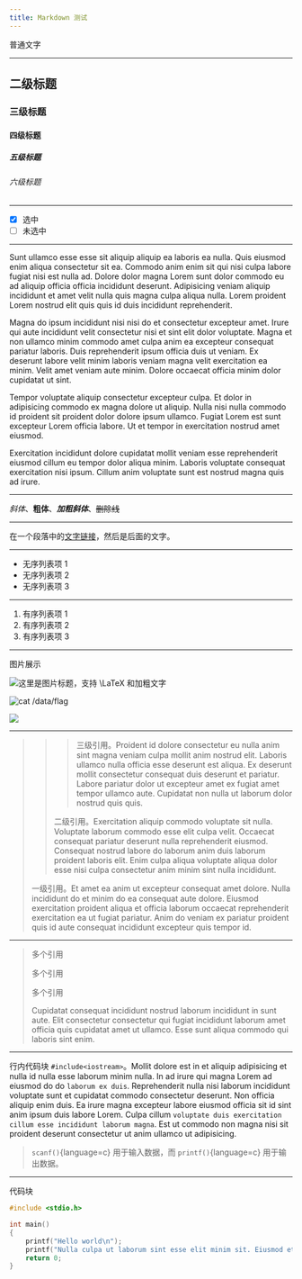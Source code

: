 ```yaml
---
title: Markdown 测试
---
```


普通文字

---

## 二级标题

### 三级标题

#### 四级标题

##### 五级标题

###### 六级标题

---

 - [x] 选中
 - [ ] 未选中

---

Sunt ullamco esse esse sit aliquip aliquip ea laboris ea nulla. Quis eiusmod enim aliqua consectetur sit ea. Commodo anim enim sit qui nisi culpa labore fugiat nisi est nulla ad. Dolore dolor magna Lorem sunt dolor commodo eu ad aliquip officia officia incididunt deserunt. Adipisicing veniam aliquip incididunt et amet velit nulla quis magna culpa aliqua nulla. Lorem proident Lorem nostrud elit quis quis id duis incididunt reprehenderit.

Magna do ipsum incididunt nisi nisi do et consectetur excepteur amet. Irure qui aute incididunt velit consectetur nisi et sint elit dolor voluptate. Magna et non ullamco minim commodo amet culpa anim ea excepteur consequat pariatur laboris. Duis reprehenderit ipsum officia duis ut veniam. Ex deserunt labore velit minim laboris veniam magna velit exercitation ea minim. Velit amet veniam aute minim. Dolore occaecat officia minim dolor cupidatat ut sint.

Tempor voluptate aliquip consectetur excepteur culpa. Et dolor in adipisicing commodo ex magna dolore ut aliquip. Nulla nisi nulla commodo id proident sit proident dolor dolore ipsum ullamco. Fugiat Lorem est sunt excepteur Lorem officia labore. Ut et tempor in exercitation nostrud amet eiusmod.

Exercitation incididunt dolore cupidatat mollit veniam esse reprehenderit eiusmod cillum eu tempor dolor aliqua minim. Laboris voluptate consequat exercitation nisi ipsum. Cillum anim voluptate sunt est nostrud magna quis ad irure.

---

_斜体_、**粗体**、**_加粗斜体_**、~~删除线~~

---

在一个段落中的[文字链接](https://www.baidu.com)，然后是后面的文字。

---

 - 无序列表项 1
 - 无序列表项 2
 - 无序列表项 3

---

1. 有序列表项 1
2. 有序列表项 2
3. 有序列表项 3

---

图片展示

![这里是图片标题，支持 $\LaTeX$ 和**加粗**文字](https://medium-zoom.francoischalifour.com/image-3.a41d7456.jpg)

![`cat /data/flag`](https://medium-zoom.francoischalifour.com/image-4.a4d08f7d.jpg)

![](https://s2.loli.net/2022/07/09/pTQyYHRSXjLCtFU.png)

---

> > > 三级引用。Proident id dolore consectetur eu nulla anim sint magna veniam culpa mollit anim nostrud elit. Laboris ullamco nulla officia esse deserunt est aliqua. Ex deserunt mollit consectetur consequat duis deserunt et pariatur. Labore pariatur dolor ut excepteur amet ex fugiat amet tempor ullamco aute. Cupidatat non nulla ut laborum dolor nostrud quis quis.
> >
> > 二级引用。Exercitation aliquip commodo voluptate sit nulla. Voluptate laborum commodo esse elit culpa velit. Occaecat consequat pariatur deserunt nulla reprehenderit eiusmod. Consequat nostrud labore do laborum anim duis laborum proident laboris elit. Enim culpa aliqua voluptate aliqua dolor esse nisi culpa consectetur anim minim sint nulla incididunt.
>
> 一级引用。Et amet ea anim ut excepteur consequat amet dolore. Nulla incididunt do et minim do ea consequat aute dolore. Eiusmod exercitation proident aliqua et officia laborum occaecat reprehenderit exercitation ea ut fugiat pariatur. Anim do veniam ex pariatur proident quis id aute consequat incididunt excepteur quis tempor id.

---

> 多个引用
>
> 多个引用
>
> 多个引用
>
> Cupidatat consequat incididunt nostrud laborum incididunt in sunt aute. Elit consectetur consectetur qui fugiat incididunt laborum amet officia quis cupidatat amet ut ullamco. Esse sunt aliqua commodo qui laboris sint enim.

---

行内代码块 `#include<iostream>`。Mollit dolore est in et aliquip adipisicing et nulla id nulla esse laborum minim nulla. In ad irure qui magna Lorem ad eiusmod do do `laborum ex duis`. Reprehenderit nulla nisi laborum incididunt voluptate sunt et cupidatat commodo consectetur deserunt. Non officia aliquip enim duis. Ea irure magna excepteur labore eiusmod officia sit id sint anim ipsum duis labore Lorem. Culpa cillum `voluptate duis exercitation cillum esse incididunt laborum magna`. Est ut commodo non magna nisi sit proident deserunt consectetur ut anim ullamco ut adipisicing.

> `scanf()`{language=c} 用于输入数据，而 `printf()`{language=c} 用于输出数据。

---

代码块

```c
#include <stdio.h>

int main()
{
    printf("Hello world\n");
    printf("Nulla culpa ut laborum sint esse elit minim sit. Eiusmod et exercitation et laboris voluptate aute et veniam excepteur. Anim dolore culpa commodo adipisicing et aute. In est aliquip duis tempor cillum ullamco qui. Et officia cillum ex et dolor esse magna veniam. Dolor sint velit dolor commodo in. Irure excepteur adipisicing dolore ipsum velit ipsum nisi Lorem pariatur dolor excepteur dolor dolor.\n");
    return 0;
}
```
